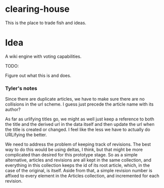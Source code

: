 # clearing-house
This is the place to trade fish and ideas.

# Idea

A wiki engine with voting capabilities.


TODO:

Figure out what this is and does.

### Tyler's notes
Since there are duplicate articles, we have to make sure there are no collisions in the url scheme.  I guess just precede the article name with its author?

As far as urlifying titles go, we might as well just keep a reference to both the title and the derived url in the data itself and then update the url when the title is created or changed.  I feel like the less we have to actually do URLifying the better.

We need to address the problem of keeping track of revisions.  The best way to do this would be using deltas, I think, but that might be more complicated than desired for this prototype stage.  So as a simple alternative, articles and revisions are all kept in the same collection, and everything in this collection keeps the id of its root article, which, in the case of the original, is itself.  Aside from that, a simple revision number is affixed to every element in the Articles collection, and incremented for each revision.  
